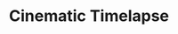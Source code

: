 ---
Course Card:
  Title: Cinematic Timelapse
  Educator: Drew Geraci
  Image: '/assets/images/courses/cinematic-timelapse.jpg'
  Description: Master the art of cinematic timelapse with expert Drew Geraci. Learn camera setup, composition, post-production, and creating day-to-night transitions.
  Lessons: 15
  Runtime Hours: 3
  Runtime Minutes: 24
  Topics:
    - photography
    - filmmaking
    - visual-storytelling

Course Page:
  Video:
  Main Title: Master the Art of Cinematic Timelapse
  Main Text: Master the art of cinematic timelapse with expert Drew Geraci. Learn camera setup, composition, post-production, and creating day-to-night transitions.
  Main Image: '/assets/images/courses/cinematic-timelapse/cinematic-timelapse-main.jpg'
  Additional Images:
  Review Average:

course_purchase: true
position: 18
layout: course
title: Cinematic Timelapse
--- 
